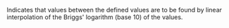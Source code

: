 Indicates that values between the defined values are to be found by linear interpolation of the Briggs' logarithm (base 10) of the values.